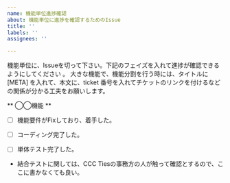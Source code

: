 ```yaml
---
name: 機能単位進捗確認
about: 機能単位に進捗を確認するためのIssue
title: ''
labels: ''
assignees: ''

---
```


機能単位に、Issueを切って下さい。下記のフェイズを入れて進捗が確認できるようにしてください 。
大きな機能で、機能分割を行う時には、タイトルに[META] を入れて、本文に、ticket  番号を入れてチケットのリンクを付けるなどの関係が分かる工夫をお願いします。

** ◯◯機能 **

* [ ] 機能要件がFixしており、着手した。
* [ ] コーディング完了した。
* [ ] 単体テスト完了した。


* 結合テストに関しては、CCC Tiesの事務方の人が触って確認とするので、ここに書かなくても良い。
